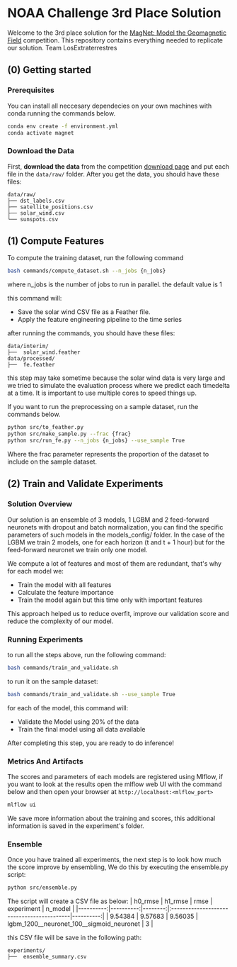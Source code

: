 # NOAA Challenge 3rd Place Solution

Welcome to the 3rd place solution for the [MagNet: Model the Geomagnetic Field](https://www.drivendata.org/competitions/73/noaa-magnetic-forecasting/) competition.
This repository contains everything needed to replicate our solution. Team LosExtraterrestres

## (0) Getting started

### Prerequisites

You can install all neccesary dependecies on your own machines with conda running the commands below.

```bash
conda env create -f environment.yml
conda activate magnet
```

### Download the Data

First, **download the data** from the competition [download page](https://www.drivendata.org/competitions/73/noaa-magnetic-forecasting/data/)
and put each file in the `data/raw/` folder. After you get the data, you should have
these files:

```text
data/raw/
├── dst_labels.csv
├── satellite_positions.csv
├── solar_wind.csv
└── sunspots.csv
```

## (1) Compute Features

To compute the training dataset, run the following command

```bash
bash commands/compute_dataset.sh --n_jobs {n_jobs}
```

where n_jobs is the number of jobs to run in parallel. the default value is 1

this command will:

- Save the solar wind CSV file as a Feather file.
- Apply the feature engineering pipeline to the time series

after running the commands, you should have these files:

```text
data/interim/
├──  solar_wind.feather
data/processed/
├──  fe.feather
```

this step may take sometime because the solar wind data is very large and we tried to simulate the evaluation process where we predict each timedelta at a time. It is important to use multiple cores to speed things up.

If you want to run the preprocessing on a sample dataset, run the commands below.

```bash
python src/to_feather.py
python src/make_sample.py --frac {frac}
python src/run_fe.py --n_jobs {n_jobs} --use_sample True
```

Where the frac parameter represents the proportion of the dataset to include on the sample dataset.

## (2) Train and Validate Experiments

### Solution Overview

Our solution is an ensemble of 3 models, 1 LGBM and 2 feed-forward neuronets with dropout and batch normalization, you can find the specific parameters of such models in the models_config/ folder. In the case of the LGBM we train 2 models, one for each horizon (t and t + 1 hour) but for the feed-forward neuronet we train only one model.

We compute a lot of features and most of them are redundant, that's why for each model we:

- Train the model with all features
- Calculate the feature importance
- Train the model again but this time only with important features

This approach helped us to reduce overfit, improve our validation score and reduce the complexity of our model.

### Running Experiments

to run all the steps above, run the following command:

```bash
bash commands/train_and_validate.sh
```

to run it on the sample dataset:

```bash
bash commands/train_and_validate.sh --use_sample True
```

for each of the model, this command will:

- Validate the Model using 20% of the data
- Train the final model using all data available

After completing this step, you are ready to do inference!

### Metrics And Artifacts

The scores and parameters of each models are registered using Mlflow, if you want to look at the results open the mlflow web UI with the command below and then open your browser at `http://localhost:<mlflow_port>`

```bash
mlflow ui
```

We save more information about the training and scores, this additional information is saved in the experiment's folder.

### Ensemble

Once you have trained all experiments, the next step is to look how much the score improve by ensembling, We do this by executing the ensemble.py script:

```bash
python src/ensemble.py
```

The script will create a CSV file as below:
|   h0_rmse |   h1_rmse |    rmse | experiment                                |   n_model |
 |----------:|----------:|--------:|:------------------------------------------|----------:|
 |   9.54384 |   9.57683 | 9.56035 | lgbm_1200__neuronet_100__sigmoid_neuronet |         3 |

this CSV file will be save in the following path:

```text
experiments/
├──  ensemble_summary.csv
```

